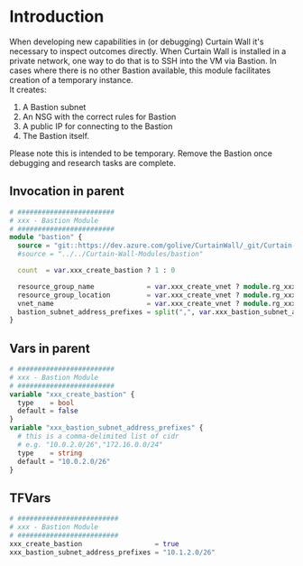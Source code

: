 # Introduction 
When developing new capabilities in (or debugging) Curtain Wall it's necessary to inspect outcomes directly. When Curtain Wall is installed in a private network, one way to do that is to SSH into the VM via Bastion. In cases where there is no other Bastion available, this module facilitates creation of a temporary instance.  
It creates:  
1. A Bastion subnet  
2. An NSG with the correct rules for Bastion  
3. A public IP for connecting to the Bastion  
4. The Bastion itself.  

Please note this is intended to be temporary. Remove the Bastion once debugging and research tasks are complete.  

## Invocation in parent
``` terraform
# ########################
# xxx - Bastion Module
# ########################
module "bastion" {
  source = "git::https://dev.azure.com/golive/CurtainWall/_git/Curtain-Wall-Modules//bastion"
  #source = "../../Curtain-Wall-Modules/bastion"

  count  = var.xxx_create_bastion ? 1 : 0

  resource_group_name             = var.xxx_create_vnet ? module.rg_xxx.resource_group.name : var.xxx_existing_vnet_rg_name
  resource_group_location         = var.xxx_create_vnet ? module.rg_xxx.resource_group.location : var.xxx_existing_vnet_rg_location
  vnet_name                       = var.xxx_create_vnet ? module.rg_xxx.vnet_name : var.xxx_existing_vnet_name
  bastion_subnet_address_prefixes = split(",", var.xxx_bastion_subnet_address_prefixes)
}
```

## Vars in parent
``` terraform
# ########################
# xxx - Bastion Module
# ########################
variable "xxx_create_bastion" {
  type    = bool
  default = false
}
variable "xxx_bastion_subnet_address_prefixes" {
  # this is a comma-delimited list of cidr
  # e.g. "10.0.2.0/26","172.16.0.0/24"
  type    = string
  default = "10.0.2.0/26"
}
```

## TFVars
```terraform
# #########################
# xxx - Bastion Module
# #########################
xxx_create_bastion                  = true
xxx_bastion_subnet_address_prefixes = "10.1.2.0/26"
```
